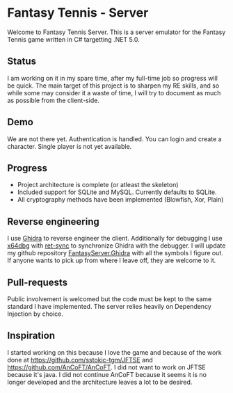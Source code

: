 # Fantasy Tennis - Server
Welcome to Fantasy Tennis Server. This is a server emulator for the Fantasy Tennis game written in C# targetting .NET 5.0.

## Status
I am working on it in my spare time, after my full-time job so progress will be quick. The main target of this project is to sharpen my RE skills, and so while some may consider it a waste of time, I will try to document as much as possible from the client-side.

## Demo
We are not there yet. Authentication is handled. You can login and create a character. Single player is not yet available.

## Progress
* Project architecture is complete (or atleast the skeleton)
* Included support for SQLite and MySQL. Currently defaults to SQLite.
* All cryptography methods have been implemented (Blowfish, Xor, Plain)

## Reverse engineering
I use [Ghidra](https://ghidra-sre.org/) to reverse engineer the client. Additionally for debugging I use [x64dbg](https://x64dbg.com/) with [ret-sync](https://github.com/bootleg/ret-sync) to synchronize Ghidra with the debugger. I will update my github repository [FantasyServer.Ghidra](https://github.com/alexandru-bagu/FantasyServer.Ghidra) with all the symbols I figure out. If anyone wants to pick up from where I leave off, they are welcome to it.

## Pull-requests
Public involvement is welcomed but the code must be kept to the same standard I have implemented. The server relies heavily on Dependency Injection by choice.

## Inspiration
I started working on this because I love the game and because of the work done at https://github.com/sstokic-tgm/JFTSE and https://github.com/AnCoFT/AnCoFT. I did not want to work on JFTSE because it's java. I did not continue AnCoFT because it seems it is no longer developed and the architecture leaves a lot to be desired.

